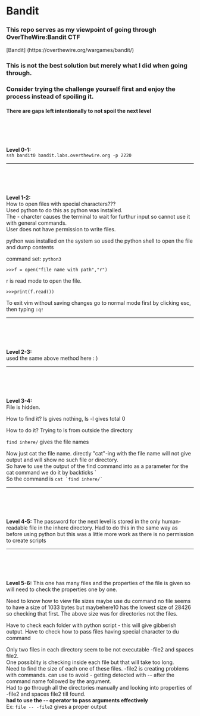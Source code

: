 # Bandit
<h3>
This repo serves as my viewpoint of going through OverTheWire:Bandit CTF</h3>
[Bandit] (https://overthewire.org/wargames/bandit/)
<h3>This is not the best solution but merely what I did when going through.</h3>

<h3>Consider trying the challenge yourself first and enjoy the process instead of spoiling it.</h3>

<h4>
There are gaps left intentionally to not spoil the next level
</h4>

\
\
\
\
**Level 0-1:**\
`ssh bandit0 bandit.labs.overthewire.org -p 2220`
___

\
\
\
\
**Level 1-2:**\
How to open files with special characters???\
Used python to do this as python was installed.\
The - charcter causes the terminal to wait for furthur input so cannot use it with general commands.\
User does not have permission to write files.

python was installed on the system so used the python shell to open the file and dump contents

command set:
`python3`

`>>>f = open("file name with path","r")`

r is read mode to open the file.

`>>>print(f.read())`

To exit vim without saving changes go to normal mode first by clicking esc, then typing `:q!`
___
\
\
\
\
**Level 2-3:**\
used the same above method here : )
___
\
\
\
\
**Level 3-4:**\
File is hidden.

How to find it?
ls gives nothing, ls -l gives total 0

How to do it?
Trying to ls from outside the directory

`find inhere/` gives the file names

Now just cat the file name. directly "cat"-ing with the file name will not give output and will show no such file or directory.\
So have to use the output of the find command into as a parameter for the cat command we do it by backticks \`\
So the command is `` cat `find inhere/` ``
___
\
\
\
\
**Level 4-5:**
The password for the next level is stored in the only human-readable file in the inhere directory.
Had to do this in the same way as before using python but this was a little more work as there is no permission to create scripts
___
\
\
\
\
**Level 5-6:**
This one has many files and the properties of the file is given so will need to check the properties one by one.

Need to know how to view file sizes
maybe use du command
no file seems to have a size of 1033 bytes but maybehere10 has the lowest size of 28426 so checking that first.
The above size was for directories not the files.

Have to check each folder with python script - this will give gibberish output.
Have to check how to pass files having special character to du command

Only two files in each directory seem to be not executable -file2 and spaces file2.\
One possiblity is checking inside each file but that will take too long.\
Need to find the size of each one of these files. -file2 is creating problems with commands. can use to avoid - getting detected with -- after the command name followed by the argument.\
Had to go through all the directories manually and looking into properties of -file2 and spaces file2 till found.\
__had to use the -- operator to pass arguments effectively__
\
Ex: `file -- -file2` gives a proper output

